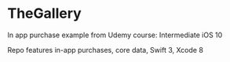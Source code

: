 # TheGallery
In app purchase example from Udemy course: Intermediate iOS 10

Repo features in-app purchases, core data, Swift 3, Xcode 8

